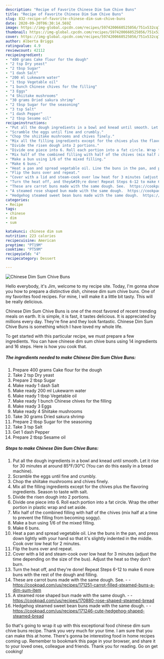 ```yaml
---
description: "Recipe of Favorite Chinese Dim Sum Chive Buns"
title: "Recipe of Favorite Chinese Dim Sum Chive Buns"
slug: 832-recipe-of-favorite-chinese-dim-sum-chive-buns
date: 2020-09-20T06:30:14.569Z
image: https://img-global.cpcdn.com/recipes/5974200660525056/751x532cq70/chinese-dim-sum-chive-buns-recipe-main-photo.jpg
thumbnail: https://img-global.cpcdn.com/recipes/5974200660525056/751x532cq70/chinese-dim-sum-chive-buns-recipe-main-photo.jpg
cover: https://img-global.cpcdn.com/recipes/5974200660525056/751x532cq70/chinese-dim-sum-chive-buns-recipe-main-photo.jpg
author: Alberta Briggs
ratingvalue: 4.9
reviewcount: 42112
recipeingredient:
- "400 grams Cake flour for the dough"
- "2 tsp Dry yeast"
- "2 tbsp Sugar"
- "1 dash Salt"
- "200 ml Lukewarm water"
- "1 tbsp Vegetable oil"
- "1 bunch Chinese chives for the filling"
- "3 Eggs"
- "4 Shiitake mushrooms"
- "30 grams Dried sakura shrimp"
- "2 tbsp Sugar for the seasoning"
- "3 tsp Salt"
- "1 dash Pepper"
- "2 tbsp Sesame oil"
recipeinstructions:
- "Put all the dough ingredients in a bowl and knead until smooth. Let it rise for 30 minutes at around 85°F/30°C (You can do this easily in a bread machine)."
- "Scramble the eggs until fine and crumbly."
- "Chop the shiitake mushrooms and chives finely."
- "Mix all the filling ingredients except for the chives plus the flavoring ingredients. Season to taste with salt."
- "Divide the risen dough into 2 portions."
- "Divide one piece into 6. Roll each portion into a fat circle. Wrap the other portion in plastic wrap and set aside."
- "Mix half of the combined filling with half of the chives (mix half at a time to prevent the filling from becoming soggy)."
- "Make a bun using 1/6 of the mixed filling."
- "Make 6 buns."
- "Heat a pan and spread vegetable oil. Line the buns in the pan, and press down lightly with your hand so that it&#39;s slightly indented in the middle. Cook over low heat for 2 minutes."
- "Flip the buns over and repeat."
- "Cover with a lid and steam-cook over low heat for 3 minutes (adjust the time depending on the size of the bus). Adjust the heat so they don&#39;t burn."
- "Turn the heat off, and they&#39;re done! Repeat Steps 6-12 to make 6 more buns with the rest of the dough and filling."
- "These are carrot buns made with the same dough. See.  https://cookpad.com/us/recipes/171251-carrot-filled-steamed-buns-a-dim-sum-item"
- "A steamed rose shaped bun made with the same dough.  https://cookpad.com/us/recipes/170880-rose-shaped-steamed-bread"
- "Hedgehog steamed sweet bean buns made with the same dough.  https://cookpad.com/us/recipes/171246-cute-hedgehog-shaped-steamed-bread"
categories:
- Recipe
tags:
- chinese
- dim
- sum

katakunci: chinese dim sum 
nutrition: 223 calories
recipecuisine: American
preptime: "PT19M"
cooktime: "PT59M"
recipeyield: "4"
recipecategory: Dessert

---
```



![Chinese Dim Sum Chive Buns](https://img-global.cpcdn.com/recipes/5974200660525056/751x532cq70/chinese-dim-sum-chive-buns-recipe-main-photo.jpg)

Hello everybody, it's Jim, welcome to my recipe site. Today, I'm gonna show you how to prepare a distinctive dish, chinese dim sum chive buns. One of my favorites food recipes. For mine, I will make it a little bit tasty. This will be really delicious.

Chinese Dim Sum Chive Buns is one of the most favored of recent trending meals on earth. It is simple, it is fast, it tastes delicious. It is appreciated by millions every day. They're fine and they look fantastic. Chinese Dim Sum Chive Buns is something which I have loved my whole life.




To get started with this particular recipe, we must prepare a few ingredients. You can have chinese dim sum chive buns using 14 ingredients and 16 steps. Here is how you cook that.

<!--inarticleads1-->

##### The ingredients needed to make Chinese Dim Sum Chive Buns:

1. Prepare 400 grams Cake flour for the dough
1. Take 2 tsp Dry yeast
1. Prepare 2 tbsp Sugar
1. Make ready 1 dash Salt
1. Make ready 200 ml Lukewarm water
1. Make ready 1 tbsp Vegetable oil
1. Make ready 1 bunch Chinese chives for the filling
1. Make ready 3 Eggs
1. Make ready 4 Shiitake mushrooms
1. Take 30 grams Dried sakura shrimp
1. Prepare 2 tbsp Sugar for the seasoning
1. Take 3 tsp Salt
1. Get 1 dash Pepper
1. Prepare 2 tbsp Sesame oil




<!--inarticleads2-->

##### Steps to make Chinese Dim Sum Chive Buns:

1. Put all the dough ingredients in a bowl and knead until smooth. Let it rise for 30 minutes at around 85°F/30°C (You can do this easily in a bread machine).
1. Scramble the eggs until fine and crumbly.
1. Chop the shiitake mushrooms and chives finely.
1. Mix all the filling ingredients except for the chives plus the flavoring ingredients. Season to taste with salt.
1. Divide the risen dough into 2 portions.
1. Divide one piece into 6. Roll each portion into a fat circle. Wrap the other portion in plastic wrap and set aside.
1. Mix half of the combined filling with half of the chives (mix half at a time to prevent the filling from becoming soggy).
1. Make a bun using 1/6 of the mixed filling.
1. Make 6 buns.
1. Heat a pan and spread vegetable oil. Line the buns in the pan, and press down lightly with your hand so that it&#39;s slightly indented in the middle. Cook over low heat for 2 minutes.
1. Flip the buns over and repeat.
1. Cover with a lid and steam-cook over low heat for 3 minutes (adjust the time depending on the size of the bus). Adjust the heat so they don&#39;t burn.
1. Turn the heat off, and they&#39;re done! Repeat Steps 6-12 to make 6 more buns with the rest of the dough and filling.
1. These are carrot buns made with the same dough. See. -  - https://cookpad.com/us/recipes/171251-carrot-filled-steamed-buns-a-dim-sum-item
1. A steamed rose shaped bun made with the same dough. -  - https://cookpad.com/us/recipes/170880-rose-shaped-steamed-bread
1. Hedgehog steamed sweet bean buns made with the same dough. -  - https://cookpad.com/us/recipes/171246-cute-hedgehog-shaped-steamed-bread




So that's going to wrap it up with this exceptional food chinese dim sum chive buns recipe. Thank you very much for your time. I am sure that you can make this at home. There's gonna be interesting food in home recipes coming up. Remember to bookmark this page in your browser, and share it to your loved ones, colleague and friends. Thank you for reading. Go on get cooking!
